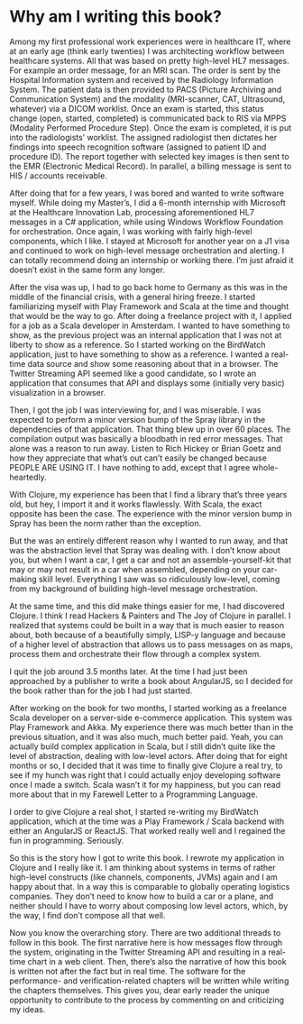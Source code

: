 # Why am I writing this book?
Among my first professional work experiences were in healthcare IT, where at an early age (think early twenties) I was architecting workflow between healthcare systems. All that was based on pretty high-level HL7 messages. For example an order message, for an MRI scan. The order is sent by the Hospital Information system and received by the Radiology Information System. The patient data is then provided to PACS (Picture Archiving and Communication System) and the modality (MRI-scanner, CAT, Ultrasound, whatever) via a DICOM worklist. Once an exam is started, this status change (open, started, completed) is communicated back to RIS via MPPS (Modality Performed Procedure Step). Once the exam is completed, it is put into the radiologists’ worklist. The assigned radiologist then dictates her findings into speech recognition software (assigned to patient ID and procedure ID). The report together with selected key images is then sent to the EMR (Electronic Medical Record). In parallel, a billing message is sent to HIS / accounts receivable.

After doing that for a few years, I was bored and wanted to write software myself. While doing my Master’s, I did a 6-month internship with Microsoft at the Healthcare Innovation Lab, processing aforementioned HL7 messages in a C# application, while using Windows Workflow Foundation for orchestration. Once again, I was working with fairly high-level components, which I like. I stayed at Microsoft for another year on a J1 visa and continued to work on high-level message orchestration and alerting. I can totally recommend doing an internship or working there. I’m just afraid it doesn’t exist in the same form any longer.

After the visa was up, I had to go back home to Germany as this was in the middle of the financial crisis, with a general hiring freeze. I started familiarizing myself with Play Framework and Scala at the time and thought that would be the way to go. After doing a freelance project with it, I applied for a job as a Scala developer in Amsterdam. I wanted to have something to show, as the previous project was an internal application that I was not at liberty to show as a reference. So I started working on the BirdWatch application, just to have something to show as a reference. I wanted a real-time data source and show some reasoning about that in a browser. The Twitter Streaming API seemed like a good candidate, so I wrote an application that consumes that API and displays some (initially very basic) visualization in a browser.

Then, I got the job I was interviewing for, and I was miserable. I was expected to perform a minor version bump of the Spray library in the dependencies of that application. That thing blew up in over 60 places. The compilation output was basically a bloodbath in red error messages. That alone was a reason to run away. Listen to Rich Hickey or Brian Goetz and how they appreciate that what’s out can’t easily be changed because PEOPLE ARE USING IT. I have nothing to add, except that I agree whole-heartedly.

With Clojure, my experience has been that I find a library that’s three years old, but hey, I import it and it works flawlessly. With Scala, the exact opposite has been the case. The experience with the minor version bump in Spray has been the norm rather than the exception.

But the was an entirely different reason why I wanted to run away, and that was the abstraction level that Spray was dealing with. I don’t know about you, but when I want a car, I get a car and not an assemble-yourself-kit that may or may not result in a car when assembled, depending on your car-making skill level. Everything I saw was so ridiculously low-level, coming from my background of building high-level message orchestration.

At the same time, and this did make things easier for me, I had discovered Clojure. I think I read Hackers & Painters and The Joy of Clojure in parallel. I realized that systems could be built in a way that is much easier to reason about, both because of a beautifully simply, LISP-y language and because of a higher level of abstraction that allows us to pass messages on as maps, process them and orchestrate their flow through a complex system.

I quit the job around 3.5 months later. At the time I had just been approached by a publisher to write a book about AngularJS, so I decided for the book rather than for the job I had just started.

After working on the book for two months, I started working as a freelance Scala developer on a server-side e-commerce application. This system was Play Framework and Akka. My experience there was much better than in the previous situation, and it was also much, much better paid. Yeah, you can actually build complex application in Scala, but I still didn’t quite like the level of abstraction, dealing with low-level actors. After doing that for eight months or so, I decided that it was time to finally give Clojure a real try, to see if my hunch was right that I could actually enjoy developing software once I made a switch. Scala wasn’t it for my happiness, but you can read more about that in my Farewell Letter to a Programming Language.

I order to give Clojure a real shot, I started re-writing my BirdWatch application, which at the time was a Play Framework / Scala backend with either an AngularJS or ReactJS. That worked really well and I regained the fun in programming. Seriously.

So this is the story how I got to write this book. I rewrote my application in Clojure and I really like it. I am thinking about systems in terms of rather high-level constructs (like channels, components, JVMs) again and I am happy about that. In a way this is comparable to globally operating logistics companies. They don’t need to know how to build a car or a plane, and neither should I have to worry about composing low level actors, which, by the way, I find don’t compose all that well.

Now you know the overarching story. There are two additional threads to follow in this book. The first narrative here is how messages flow through the system, originating in the Twitter Streaming API and resulting in a real-time chart in a web client. Then, there’s also the narrative of how this book is written not after the fact but in real time. The software for the performance- and verification-related chapters will be written while writing the chapters themselves. This gives you, dear early reader the unique opportunity to contribute to the process by commenting on and criticizing my ideas.
